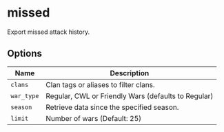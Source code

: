 # missed

Export missed attack history.

## Options

| Name       | Description                                         |
| ---------- | --------------------------------------------------- |
| `clans`    | Clan tags or aliases to filter clans.               |
| `war_type` | Regular, CWL or Friendly Wars (defaults to Regular) |
| `season`   | Retrieve data since the specified season.           |
| `limit`    | Number of wars (Default: 25)                        |
